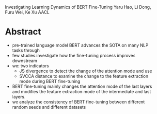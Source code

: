 Investigating Learning Dynamics of BERT Fine-Tuning 
Yaru Hao, Li Dong, Furu Wei, Ke Xu
AACL

# Abstract

* pre-trained language model BERT advances the SOTA on many NLP tasks through
* few studies investigate how the fine-tuning process improves downstream 
* we: two indicators
  * JS divergence to detect the change of the attention mode and use
  * SVCCA distance to examine the change to the feature extraction mode
    during BERT fine-tuning
* BERT fine-tuning
  mainly changes the attention mode of the last layers and
  modifies the feature extraction mode of the intermediate and last layers.
* we analyze the consistency of BERT fine-tuning
  between different random seeds and different datasets
